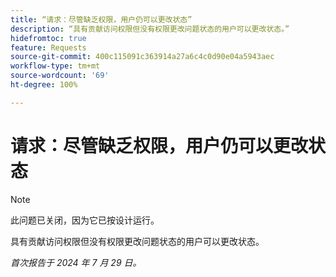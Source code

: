 ```yaml
---
title: “请求：尽管缺乏权限，用户仍可以更改状态”
description: “具有贡献访问权限但没有权限更改问题状态的用户可以更改状态。”
hidefromtoc: true
feature: Requests
source-git-commit: 400c115091c363914a27a6c4c0d90e04a5943aec
workflow-type: tm+mt
source-wordcount: '69'
ht-degree: 100%

---
```



# 请求：尽管缺乏权限，用户仍可以更改状态

>[!NOTE]
>
>此问题已关闭，因为它已按设计运行。

具有贡献访问权限但没有权限更改问题状态的用户可以更改状态。

_首次报告于 2024 年 7 月 29 日。_

